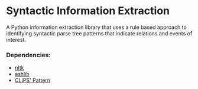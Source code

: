 # Syntactic Information Extraction
A Python information extraction library that uses a rule based approach to identifying syntactic parse tree patterns that indicate relations and events of interest.


### Dependencies:

* [nltk](http://www.nltk.org/)
* [ashlib](https://github.com/ashkonf/python-ashlib)
* [CLiPS' Pattern](http://www.clips.ua.ac.be/pages/pattern)
